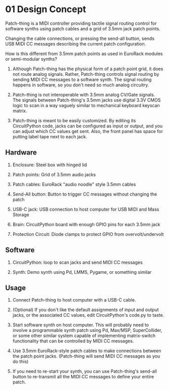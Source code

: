 <!-- SPDX-License-Identifier: CC-BY-SA-4.0 OR MIT -->
<!-- SPDX-FileCopyrightText: Copyright 2024 Sam Blenny -->
# 01 Design Concept

Patch-thing is a MIDI controller providing tactile signal routing control for
software synths using patch cables and a grid of 3.5mm jack patch points.

Changing the cable connections, or pressing the send-all button, sends USB MIDI
CC messages describing the current patch configuration.

How is this different from 3.5mm patch points as used in EuroRack modules or
semi-modular synths?

1. Although Patch-thing has the physical form of a patch point grid, it does
   not route analog signals. Rather, Patch-thing controls signal routing by
   sending MIDI CC messages to a software synth. The signal routing happens in
   software, so you don't need so much analog circuitry.

2. Patch-thing is not interoperable with 3.5mm analog CV/Gate signals. The
   signals between Patch-thing's 3.5mm jacks use digital 3.3V CMOS logic to
   scan in a way vaguely similar to mechanical keyboard keyscan matrix.

3. Patch-thing is meant to be easily customized. By editing its CircuitPython
   code, jacks can be configured as input or output, and you can adjust which
   CC values get sent. Also, the front panel has space for putting label tape
   next to each jack.


## Hardware

1. Enclosure: Steel box with hinged lid

2. Patch points: Grid of 3.5mm audio jacks

3. Patch cables: EuroRack "audio noodle" style 3.5mm cables

4. Send-All button: Button to trigger CC messages without changing the patch

5. USB-C jack: USB connection to host computer for USB MIDI and Mass Storage

6. Brain: CircuitPython board with enough GPIO pins for each 3.5mm jack

7. Protection Circuit: Diode clamps to protect GPIO from overvolt/undervolt


## Software

1. CircuitPython: loop to scan jacks and send MIDI CC messages

2. Synth: Demo synth using Pd, LMMS, Pygame, or something similar


## Usage

1. Connect Patch-thing to host computer with a USB-C cable.

2. (Optional) If you don't like the default assignments of input and output
   jacks, or the associated CC values, edit CircuitPython's code.py to taste.

3. Start software synth on host computer. This will probably need to involve a
   programmable synth patch using Pd, Max/MSP, SuperCollider, or some other
   similar system capable of implementing matrix-switch functionality that can
   be controlled by MIDI CC messages.

4. Use 3.5mm EuroRack-style patch cables to make connections between the patch
   point jacks. (Patch-thing will send MIDI CC messages as you do this)

5. If you need to re-start your synth, you can use Patch-thing's send-all
   button to re-transmit all the MIDI CC messages to define your entire patch.
